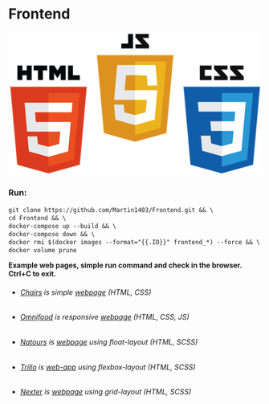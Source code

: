 Frontend 
========
![](image.png)
### Run:
```
git clone https://github.com/Martin1403/Frontend.git && \
cd Frontend && \
docker-compose up --build && \
docker-compose down && \
docker rmi $(docker images --format="{{.ID}}" frontend_*) --force && \
docker volume prune
```

**Example web pages, simple run command and check in the browser. Ctrl+C to exit.**
+ ###### [Chairs](https://github.com/Martin1403/Frontend/tree/master/webpages/chairs) is simple [webpage](http://localhost:5000/) (HTML, CSS)
+ ###### [Omnifood](https://github.com/Martin1403/Frontend/tree/master/webpages/omnifood) is responsive [webpage](http://localhost:5001/) (HTML, CSS, JS)
+ ###### [Natours](https://github.com/Martin1403/Frontend/tree/master/webpages/natours) is [webpage](http://localhost:5002/) using float-layout (HTML, SCSS)
+ ###### [Trillo](https://github.com/Martin1403/Frontend/tree/master/webpages/trillo) is [web-app](http://localhost:5003/) using flexbox-layout (HTML, SCSS)
+ ###### [Nexter](https://github.com/Martin1403/Frontend/tree/master/webpages/nexter) is [webpage](http://localhost:5004/) using grid-layout (HTML, SCSS)
